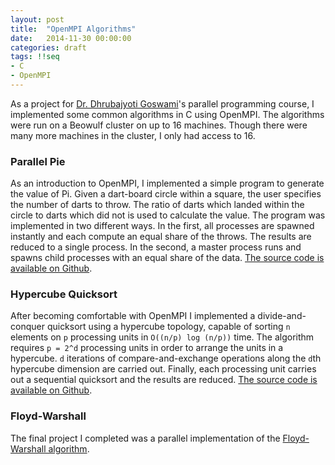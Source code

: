 ```yaml
---
layout: post
title:  "OpenMPI Algorithms"
date:   2014-11-30 00:00:00
categories: draft
tags: !!seq
- C
- OpenMPI
---
```


As a project for [Dr. Dhrubajyoti Goswami](http://users.encs.concordia.ca/~goswami/)'s parallel programming course, I implemented some common algorithms in C using OpenMPI.  The algorithms were run on a Beowulf cluster on up to 16 machines.  Though there were many more machines in the cluster, I only had access to 16.

### Parallel Pie

As an introduction to OpenMPI, I implemented a simple program to generate the value of Pi.  Given a dart-board circle within a square, the user specifies the number of darts to throw.  The ratio of darts which landed within the circle to darts which did not is used to calculate the value.  The program was implemented in two different ways.  In the first, all processes are spawned instantly and each compute an equal share of the throws.  The results are reduced to a single process.  In the second, a master process runs and spawns child processes with an equal share of the data.  [The source code is available on Github](https://github.com/connorbode/parallel-pie).

### Hypercube Quicksort

After becoming comfortable with OpenMPI I implemented a divide-and-conquer quicksort using a hypercube topology, capable of sorting `n` elements on `p` processing units in `O((n/p) log (n/p))` time.  The algorithm requires `p = 2^d` processing units in order to arrange the units in a hypercube.  `d` iterations of compare-and-exchange operations along the `d`th hypercube dimension are carried out.  Finally, each processing unit carries out a sequential quicksort and the results are reduced.  [The source code is available on Github](https://github.com/connorbode/hypercube-quicksort).

### Floyd-Warshall

The final project I completed was a parallel implementation of the [Floyd-Warshall algorithm](http://en.wikipedia.org/wiki/Floyd%E2%80%93Warshall_algorithm).